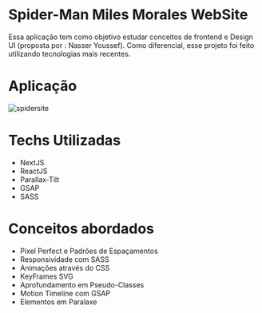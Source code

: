 # Spider-Man Miles Morales WebSite
  Essa aplicação tem como objetivo estudar conceitos de frontend e Design UI (proposta por : Nasser Youssef). Como diferencial, esse projeto foi feito utilizando tecnologias mais recentes.
  
# Aplicação
![spidersite](https://user-images.githubusercontent.com/60005589/108528258-fdeede00-72b1-11eb-9931-318dbe76ddfb.jpg)

# Techs Utilizadas

- NextJS
- ReactJS
- Parallax-Tilt
- GSAP
- SASS

# Conceitos abordados 

- Pixel Perfect e Padrões de Espaçamentos
- Responsividade com SASS
- Animações através do CSS
- KeyFrames SVG
- Aprofundamento em Pseudo-Classes
- Motion Timeline com GSAP
- Elementos em Paralaxe
